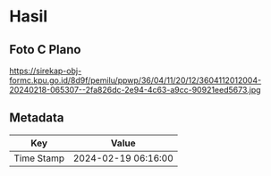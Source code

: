 # Hasil

## Foto C Plano

https://sirekap-obj-formc.kpu.go.id/8d9f/pemilu/ppwp/36/04/11/20/12/3604112012004-20240218-065307--2fa826dc-2e94-4c63-a9cc-90921eed5673.jpg


## Metadata

| Key        | Value               |
| ---------- | ------------------- |
| Time Stamp | 2024-02-19 06:16:00 |



